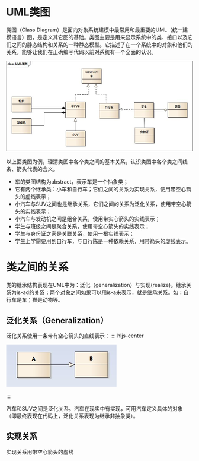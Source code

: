 # UML类图

类图（Class Diagram）是面向对象系统建模中最常用和最重要的UML（统一建模语言）图，是定义其它图的基础。类图主要是用来显示系统中的类、接口以及它们之间的静态结构和关系的一种静态模型。它描述了在一个系统中的对象和他们的关系，能够让我们在正确编写代码以前对系统有一个全面的认识。

![title](https://raw.githubusercontent.com/XQLong/Logging/master/gitnote/2019/07/09/1562658951130-1562658951136.png)

以上面类图为例，理清类图中各个类之间的基本关系，认识类图中各个类之间线条、箭头代表的含义。

- 车的类图结构为abstract，表示车是一个抽象类；
- 它有两个继承类：小车和自行车；它们之间的关系为实现关系，使用带空心箭头的虚线表示；
- 小汽车与SUV之间也是继承关系，它们之间的关系为泛化关系，使用带空心箭头的实线表示；
- 小汽车与发动机之间是组合关系，使用带实心箭头的实线表示；
- 学生与班级之间是聚合关系，使用带空心箭头的实线表示；
- 学生与身份证之家是关联关系，使用一根实线表示；
- 学生上学需要用到自行车，与自行陈是一种依赖关系，用带箭头的虚线表示。


# 类之间的关系

类的继承结构表现在UML中为：泛化（generalization）与实现(realize)。继承关系为is-ad的关系；两个对象之间如果可以用is-a来表示，就是继承关系。如：自行车是车；猫是动物等。

## 泛化关系（Generalization）
泛化关系使用一条带有空心箭头的直线表示：
::: hljs-center

![title](https://raw.githubusercontent.com/XQLong/Logging/master/gitnote/2019/07/09/1562660725375-1562660725381.png)

:::

汽车和SUV之间是泛化关系。汽车在现实中有实现，可用汽车定义具体的对象（即最终表现在代码上，泛化关系表现为继承非抽象类）。

## 实现关系
实现关系用带空心箭头的虚线










